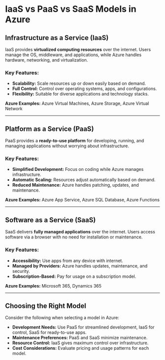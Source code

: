 # IaaS vs PaaS vs SaaS Models in Azure

## Infrastructure as a Service (IaaS)
IaaS provides **virtualized computing resources** over the internet. Users manage the OS, middleware, and applications, while Azure handles hardware, networking, and virtualization.

### Key Features:
- **Scalability:** Scale resources up or down easily based on demand.  
- **Full Control:** Control over operating systems, apps, and configurations.  
- **Flexibility:** Suitable for diverse applications and technology stacks.  

**Azure Examples:** Azure Virtual Machines, Azure Storage, Azure Virtual Network  

---

## Platform as a Service (PaaS)
PaaS provides a **ready-to-use platform** for developing, running, and managing applications without worrying about infrastructure.

### Key Features:
- **Simplified Development:** Focus on coding while Azure manages infrastructure.  
- **Automatic Scaling:** Resources adjust automatically based on demand.  
- **Reduced Maintenance:** Azure handles patching, updates, and maintenance.  

**Azure Examples:** Azure App Service, Azure SQL Database, Azure Functions  

---

## Software as a Service (SaaS)
SaaS delivers **fully managed applications** over the internet. Users access software via a browser with no need for installation or maintenance.

### Key Features:
- **Accessibility:** Use apps from any device with internet.  
- **Managed by Providers:** Azure handles updates, maintenance, and security.  
- **Subscription-Based:** Pay for usage on a subscription model.  

**Azure Examples:** Microsoft 365, Dynamics 365  

---

## Choosing the Right Model
Consider the following when selecting a model in Azure:  
- **Development Needs:** Use PaaS for streamlined development, IaaS for control, SaaS for ready-to-use apps.  
- **Maintenance Preferences:** PaaS and SaaS minimize maintenance.  
- **Resource Control:** IaaS gives maximum control over infrastructure.  
- **Cost Considerations:** Evaluate pricing and usage patterns for each model.

